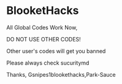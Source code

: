 # BlooketHacks
All Global Codes Work Now,



DO NOT USE OTHER CODES!



Other user's codes will get you banned




Please always check sucuritymd





Thanks, Gsnipes1blookethacks,Park-Sauce
